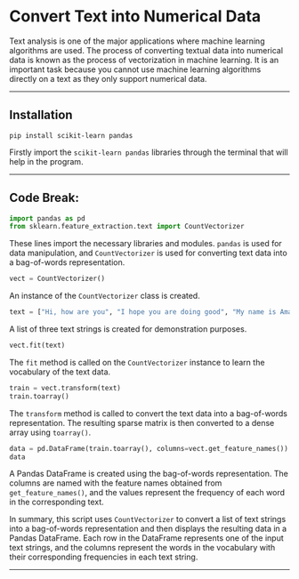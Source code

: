 # Convert Text into Numerical Data

Text analysis is one of the major applications where machine learning algorithms are used. The process of converting textual data into numerical data is known as the process of vectorization in machine learning. It is an important task because you cannot use machine learning algorithms directly on a text as they only support numerical data.

-----

## Installation

```
pip install scikit-learn pandas
```
Firstly import the `scikit-learn pandas` libraries through the terminal that will help in the program.

-----

## Code Break:

```python
import pandas as pd
from sklearn.feature_extraction.text import CountVectorizer
```

These lines import the necessary libraries and modules. `pandas` is used for data manipulation, and `CountVectorizer` is used for converting text data into a bag-of-words representation.

```python
vect = CountVectorizer()
```

An instance of the `CountVectorizer` class is created.

```python
text = ["Hi, how are you", "I hope you are doing good", "My name is Aman Kharwal"]
```

A list of three text strings is created for demonstration purposes.

```python
vect.fit(text)
```

The `fit` method is called on the `CountVectorizer` instance to learn the vocabulary of the text data.

```python
train = vect.transform(text)
train.toarray()
```

The `transform` method is called to convert the text data into a bag-of-words representation. The resulting sparse matrix is then converted to a dense array using `toarray()`.

```python
data = pd.DataFrame(train.toarray(), columns=vect.get_feature_names())
data
```

A Pandas DataFrame is created using the bag-of-words representation. The columns are named with the feature names obtained from `get_feature_names()`, and the values represent the frequency of each word in the corresponding text.

In summary, this script uses `CountVectorizer` to convert a list of text strings into a bag-of-words representation and then displays the resulting data in a Pandas DataFrame. Each row in the DataFrame represents one of the input text strings, and the columns represent the words in the vocabulary with their corresponding frequencies in each text string.

-----